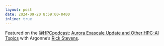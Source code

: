 ```yaml
---
layout: post
date: 2024-09-20 8:59:00-0400
inline: true
---
```


Featured on the [@HPCpodcast](https://insidehpc.com/?s=hpcpodcast): [Aurora Exascale Update and Other HPC-AI Topics](https://insidehpc.com/2024/09/hpcpodcast-an-aurora-exascale-update-and-other-hpc-topics-with-argonnes-rick-stevens-and-mike-papka/) with Argonne’s [Rick Stevens](https://www.anl.gov/profile/rick-l-stevens).